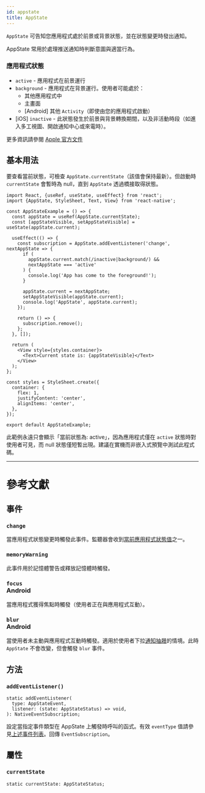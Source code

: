 ```yaml
---
id: appstate
title: AppState
---
```


`AppState` 可告知您應用程式處於前景或背景狀態，並在狀態變更時發出通知。

AppState 常用於處理推送通知時判斷意圖與適當行為。

### 應用程式狀態

- `active` - 應用程式在前景運行
- `background` - 應用程式在背景運行。使用者可能處於：
  - 其他應用程式中
  - 主畫面
  - [Android] 其他 `Activity`（即使由您的應用程式啟動）
- [iOS] `inactive` - 此狀態發生於前景與背景轉換期間，以及非活動時段（如進入多工視圖、開啟通知中心或來電時）。

更多資訊請參閱 [Apple 官方文件](https://developer.apple.com/documentation/uikit/app_and_scenes/managing_your_app_s_life_cycle)

## 基本用法

要查看當前狀態，可檢查 `AppState.currentState`（該值會保持最新）。但啟動時 `currentState` 會暫時為 null，直到 `AppState` 透過橋接取得狀態。

```SnackPlayer name=AppState%20Example
import React, {useRef, useState, useEffect} from 'react';
import {AppState, StyleSheet, Text, View} from 'react-native';

const AppStateExample = () => {
  const appState = useRef(AppState.currentState);
  const [appStateVisible, setAppStateVisible] = useState(appState.current);

  useEffect(() => {
    const subscription = AppState.addEventListener('change', nextAppState => {
      if (
        appState.current.match(/inactive|background/) &&
        nextAppState === 'active'
      ) {
        console.log('App has come to the foreground!');
      }

      appState.current = nextAppState;
      setAppStateVisible(appState.current);
      console.log('AppState', appState.current);
    });

    return () => {
      subscription.remove();
    };
  }, []);

  return (
    <View style={styles.container}>
      <Text>Current state is: {appStateVisible}</Text>
    </View>
  );
};

const styles = StyleSheet.create({
  container: {
    flex: 1,
    justifyContent: 'center',
    alignItems: 'center',
  },
});

export default AppStateExample;
```

此範例永遠只會顯示「當前狀態為: active」，因為應用程式僅在 `active` 狀態時對使用者可見，而 null 狀態僅短暫出現。建議在實機而非嵌入式預覽中測試此程式碼。

---

# 參考文獻

## 事件

### `change`

當應用程式狀態變更時觸發此事件。監聽器會收到[當前應用程式狀態值](appstate#app-states)之一。

### `memoryWarning`

此事件用於記憶體警告或釋放記憶體時觸發。

### `focus` <div class="label android">Android</div>

當應用程式獲得焦點時觸發（使用者正在與應用程式互動）。

### `blur` <div class="label android">Android</div>

當使用者未主動與應用程式互動時觸發。適用於使用者下拉[通知抽屜](https://developer.android.com/guide/topics/ui/notifiers/notifications#bar-and-drawer)的情境。此時 `AppState` 不會改變，但會觸發 `blur` 事件。

## 方法

### `addEventListener()`

```tsx
static addEventListener(
  type: AppStateEvent,
  listener: (state: AppStateStatus) => void,
): NativeEventSubscription;
```

設定當指定事件類型在 AppState 上觸發時呼叫的函式。有效 `eventType` 值請參見[上述事件列表](#events)。回傳 `EventSubscription`。

## 屬性

### `currentState`

```tsx
static currentState: AppStateStatus;
```